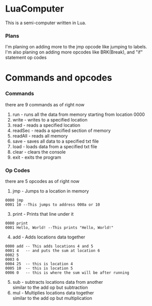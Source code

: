 # LuaComputer
This is a semi-computer written in Lua.

### Plans
I'm planing on adding more to the jmp opcode like jumping to labels. <br>
I'm also planing on adding more opcodes like BRK(Break), and "if" statement op codes

# Commands and opcodes
### Commands
there are 9 commands as of right now

1. run     - runs all the data from memory starting from location 0000 <br>
2. write   - writes to a specified location <br>
3. read    - reads a specified location <br>
4. readSec - reads a specified section of memory <br>
5. readAll - reads all memory <br>
6. save    - saves all data to a specified txt file <br>
7. load    - loads data from a specified txt file <br>
8. clear   - clears the console <br>
9. exit    - exits the program <br>

### Op Codes
there are 5 opcodes as of right now

1. jmp   - Jumps to a location in memory <br>
```
0000 jmp
0001 10 --This jumps to address 000a or 10
```
3. print - Prints that line under it <br>
```
0000 print
0001 Hello, World! --This prints "Hello, World!"
```
4. add   - Adds locations data together <br>
```
0000 add -- This adds locations 4 and 5
0001 4   -- and puts the sum at location 6
0002 5    
0003 6
0004 25  -- this is location 4
0005 10  -- this is location 5
0006 0   -- this is where the sum will be after running
```
5. sub   - subtracts locations data from another <br>
similar to the add op but subtraction
6. mul   - Multiplies locations data together <br>
similar to the add op but multiplication
